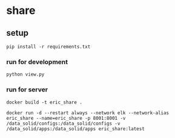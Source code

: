 # share

## setup
```
pip install -r requirements.txt
```

### run for development
```
python view.py
```

### run for server
```
docker build -t eric_share .

docker run -d --restart always --network elk --network-alias eric_share --name=eric_share -p 8001:8001 -v /data_solid/configs:/data_solid/configs -v /data_solid/apps:/data_solid/apps eric_share:latest
```

